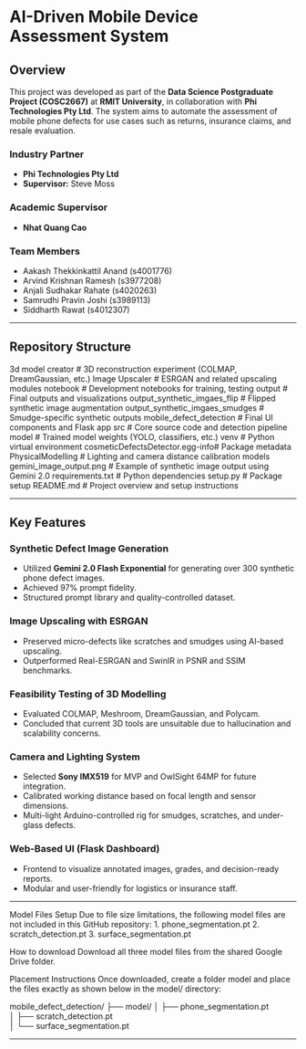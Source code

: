 # AI-Driven Mobile Device Assessment System

## Overview

This project was developed as part of the **Data Science Postgraduate Project (COSC2667)** at **RMIT University**, in collaboration with **Phi Technologies Pty Ltd**. The system aims to automate the assessment of mobile phone defects for use cases such as returns, insurance claims, and resale evaluation.

### Industry Partner
- **Phi Technologies Pty Ltd**
- **Supervisor:** Steve Moss

### Academic Supervisor
- **Nhat Quang Cao**

### Team Members
- Aakash Thekkinkattil Anand (s4001776)  
- Arvind Krishnan Ramesh (s3977208)  
- Anjali Sudhakar Rahate (s4020263)  
- Samrudhi Pravin Joshi (s3989113)  
- Siddharth Rawat (s4012307)  

---

## Repository Structure

3d model creator # 3D reconstruction experiment (COLMAP, DreamGaussian, etc.)
Image Upscaler # ESRGAN and related upscaling modules
notebook # Development notebooks for training, testing
output # Final outputs and visualizations
output_synthetic_imgaes_flip # Flipped synthetic image augmentation
output_synthetic_imgaes_smudges # Smudge-specific synthetic outputs
mobile_defect_detection # Final UI components and Flask app
src # Core source code and detection pipeline
model # Trained model weights (YOLO, classifiers, etc.)
venv # Python virtual environment
cosmeticDefectsDetector.egg-info# Package metadata
PhysicalModelling # Lighting and camera distance calibration models
gemini_image_output.png # Example of synthetic image output using Gemini 2.0
requirements.txt # Python dependencies
setup.py # Package setup
README.md # Project overview and setup instructions



---

## Key Features

### Synthetic Defect Image Generation
- Utilized **Gemini 2.0 Flash Exponential** for generating over 300 synthetic phone defect images.
- Achieved 97% prompt fidelity.
- Structured prompt library and quality-controlled dataset.

### Image Upscaling with ESRGAN
- Preserved micro-defects like scratches and smudges using AI-based upscaling.
- Outperformed Real-ESRGAN and SwinIR in PSNR and SSIM benchmarks.

### Feasibility Testing of 3D Modelling
- Evaluated COLMAP, Meshroom, DreamGaussian, and Polycam.
- Concluded that current 3D tools are unsuitable due to hallucination and scalability concerns.

### Camera and Lighting System
- Selected **Sony IMX519** for MVP and OwlSight 64MP for future integration.
- Calibrated working distance based on focal length and sensor dimensions.
- Multi-light Arduino-controlled rig for smudges, scratches, and under-glass defects.

### Web-Based UI (Flask Dashboard)
- Frontend to visualize annotated images, grades, and decision-ready reports.
- Modular and user-friendly for logistics or insurance staff.

---

Model Files Setup
Due to file size limitations, the following model files are not included in this GitHub repository:
1.⁠ ⁠phone_segmentation.pt 
2.⁠ ⁠scratch_detection.pt 
3.⁠ ⁠surface_segmentation.pt 


How to download
Download all three model files from the shared Google Drive folder.

Placement Instructions
Once downloaded, create a folder model and place the files exactly as shown below in the model/ directory:

mobile_defect_detection/
├── model/
│   ├── phone_segmentation.pt      
│   ├── scratch_detection.pt      
│   └── surface_segmentation.pt


---